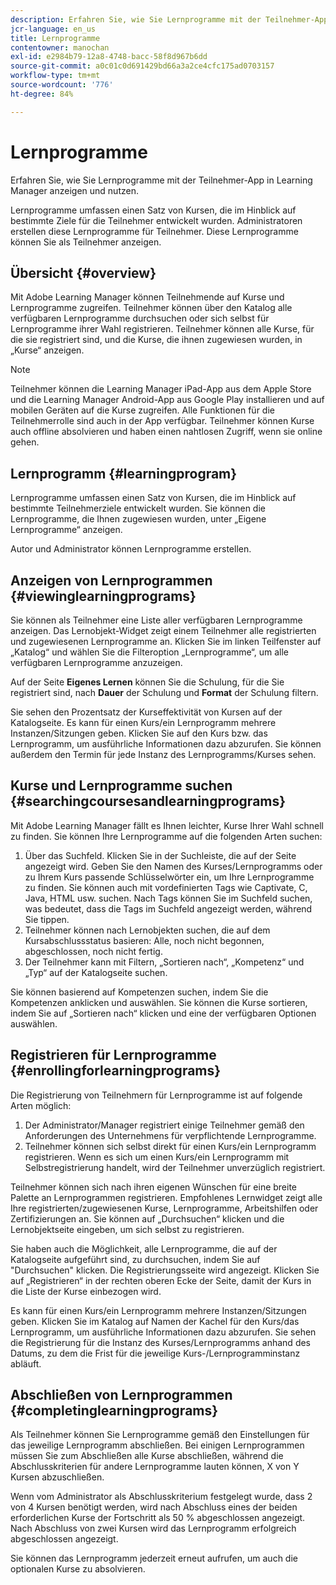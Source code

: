 ```yaml
---
description: Erfahren Sie, wie Sie Lernprogramme mit der Teilnehmer-App in Learning Manager anzeigen und nutzen.
jcr-language: en_us
title: Lernprogramme
contentowner: manochan
exl-id: e2984b79-12a8-4748-bacc-58f8d967b6dd
source-git-commit: a0c01c0d691429bd66a3a2ce4cfc175ad0703157
workflow-type: tm+mt
source-wordcount: '776'
ht-degree: 84%

---
```


# Lernprogramme

Erfahren Sie, wie Sie Lernprogramme mit der Teilnehmer-App in Learning Manager anzeigen und nutzen.

Lernprogramme umfassen einen Satz von Kursen, die im Hinblick auf bestimmte Ziele für die Teilnehmer entwickelt wurden. Administratoren erstellen diese Lernprogramme für Teilnehmer. Diese Lernprogramme können Sie als Teilnehmer anzeigen.

## Übersicht {#overview}

Mit Adobe Learning Manager können Teilnehmende auf Kurse und Lernprogramme zugreifen. Teilnehmer können über den Katalog alle verfügbaren Lernprogramme durchsuchen oder sich selbst für Lernprogramme ihrer Wahl registrieren. Teilnehmer können alle Kurse, für die sie registriert sind, und die Kurse, die ihnen zugewiesen wurden, in „Kurse“ anzeigen.

>[!NOTE]
>
>Teilnehmer können die Learning Manager iPad-App aus dem Apple Store und die Learning Manager Android-App aus Google Play installieren und auf mobilen Geräten auf die Kurse zugreifen. Alle Funktionen für die Teilnehmerrolle sind auch in der App verfügbar. Teilnehmer können Kurse auch offline absolvieren und haben einen nahtlosen Zugriff, wenn sie online gehen.

## Lernprogramm {#learningprogram}

Lernprogramme umfassen einen Satz von Kursen, die im Hinblick auf bestimmte Teilnehmerziele entwickelt wurden. Sie können die Lernprogramme, die Ihnen zugewiesen wurden, unter „Eigene Lernprogramme“ anzeigen.

Autor und Administrator können Lernprogramme erstellen.

## Anzeigen von Lernprogrammen {#viewinglearningprograms}

Sie können als Teilnehmer eine Liste aller verfügbaren Lernprogramme anzeigen. Das Lernobjekt-Widget zeigt einem Teilnehmer alle registrierten und zugewiesenen Lernprogramme an. Klicken Sie im linken Teilfenster auf „Katalog“ und wählen Sie die Filteroption „Lernprogramme“, um alle verfügbaren Lernprogramme anzuzeigen.

Auf der Seite **Eigenes Lernen** können Sie die Schulung, für die Sie registriert sind, nach **Dauer** der Schulung und **Format** der Schulung filtern.

Sie sehen den Prozentsatz der Kurseffektivität von Kursen auf der Katalogseite. Es kann für einen Kurs/ein Lernprogramm mehrere Instanzen/Sitzungen geben. Klicken Sie auf den Kurs bzw. das Lernprogramm, um ausführliche Informationen dazu abzurufen. Sie können außerdem den Termin für jede Instanz des Lernprogramms/Kurses sehen.

## Kurse und Lernprogramme suchen {#searchingcoursesandlearningprograms}

Mit Adobe Learning Manager fällt es Ihnen leichter, Kurse Ihrer Wahl schnell zu finden. Sie können Ihre Lernprogramme auf die folgenden Arten suchen:

1. Über das Suchfeld. Klicken Sie in der Suchleiste, die auf der Seite angezeigt wird. Geben Sie den Namen des Kurses/Lernprogramms oder zu Ihrem Kurs passende Schlüsselwörter ein, um Ihre Lernprogramme zu finden. Sie können auch mit vordefinierten Tags wie Captivate, C, Java, HTML usw. suchen. Nach Tags können Sie im Suchfeld suchen, was bedeutet, dass die Tags im Suchfeld angezeigt werden, während Sie tippen.
1. Teilnehmer können nach Lernobjekten suchen, die auf dem Kursabschlussstatus basieren: Alle, noch nicht begonnen, abgeschlossen, noch nicht fertig.
1. Der Teilnehmer kann mit Filtern, „Sortieren nach“, „Kompetenz“ und „Typ“ auf der Katalogseite suchen.

Sie können basierend auf Kompetenzen suchen, indem Sie die Kompetenzen anklicken und auswählen. Sie können die Kurse sortieren, indem Sie auf „Sortieren nach“ klicken und eine der verfügbaren Optionen auswählen.

## Registrieren für Lernprogramme {#enrollingforlearningprograms}

Die Registrierung von Teilnehmern für Lernprogramme ist auf folgende Arten möglich:

1. Der Administrator/Manager registriert einige Teilnehmer gemäß den Anforderungen des Unternehmens für verpflichtende Lernprogramme.
1. Teilnehmer können sich selbst direkt für einen Kurs/ein Lernprogramm registrieren. Wenn es sich um einen Kurs/ein Lernprogramm mit Selbstregistrierung handelt, wird der Teilnehmer unverzüglich registriert.

Teilnehmer können sich nach ihren eigenen Wünschen für eine breite Palette an Lernprogrammen registrieren. Empfohlenes Lernwidget zeigt alle Ihre registrierten/zugewiesenen Kurse, Lernprogramme, Arbeitshilfen oder Zertifizierungen an. Sie können auf „Durchsuchen“ klicken und die Lernobjektseite eingeben, um sich selbst zu registrieren.

Sie haben auch die Möglichkeit, alle Lernprogramme, die auf der Katalogseite aufgeführt sind, zu durchsuchen, indem Sie auf &quot;Durchsuchen&quot; klicken. Die Registrierungsseite wird angezeigt. Klicken Sie auf „Registrieren“ in der rechten oberen Ecke der Seite, damit der Kurs in die Liste der Kurse einbezogen wird.

Es kann für einen Kurs/ein Lernprogramm mehrere Instanzen/Sitzungen geben. Klicken Sie im Katalog auf Namen der Kachel für den Kurs/das Lernprogramm, um ausführliche Informationen dazu abzurufen. Sie sehen die Registrierung für die Instanz des Kurses/Lernprogramms anhand des Datums, zu dem die Frist für die jeweilige Kurs-/Lernprogramminstanz abläuft.

## Abschließen von Lernprogrammen {#completinglearningprograms}

Als Teilnehmer können Sie Lernprogramme gemäß den Einstellungen für das jeweilige Lernprogramm abschließen. Bei einigen Lernprogrammen müssen Sie zum Abschließen alle Kurse abschließen, während die Abschlusskriterien für andere Lernprogramme lauten können, X von Y Kursen abzuschließen.

Wenn vom Administrator als Abschlusskriterium festgelegt wurde, dass 2 von 4 Kursen benötigt werden, wird nach Abschluss eines der beiden erforderlichen Kurse der Fortschritt als 50 % abgeschlossen angezeigt. Nach Abschluss von zwei Kursen wird das Lernprogramm erfolgreich abgeschlossen angezeigt.

Sie können das Lernprogramm jederzeit erneut aufrufen, um auch die optionalen Kurse zu absolvieren.
